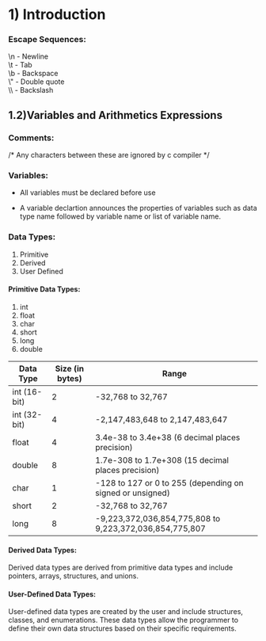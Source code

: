 # 1) Introduction

### Escape Sequences:

\n - Newline <br>
\t - Tab <br>
\b - Backspace <br>
\\" - Double quote <br>
\\\ - Backslash <br>

## 1.2)Variables and Arithmetics Expressions

### Comments:
/* Any characters between these are ignored by c compiler */

### Variables:

* All variables must be declared before use

* A variable declartion announces the properties of variables such as data type name followed by variable name or
list of variable name.


### Data Types:
1) Primitive
2) Derived
3) User Defined

#### Primitive Data Types:
1) int
2) float
3) char
4) short
5) long
6) double

| Data Type     | Size (in bytes) | Range                                                  |
| ------------- | --------------- | ------------------------------------------------------ |
| int (16-bit)  | 2               | -32,768 to 32,767                                      |
| int (32-bit)  | 4               | -2,147,483,648 to 2,147,483,647                        |
| float         | 4               | 3.4e-38 to 3.4e+38 (6 decimal places precision)         |
| double        | 8               | 1.7e-308 to 1.7e+308 (15 decimal places precision)      |
| char          | 1               | -128 to 127 or 0 to 255 (depending on signed or unsigned) |
| short         | 2               | -32,768 to 32,767                                      |
| long          | 8               | -9,223,372,036,854,775,808 to 9,223,372,036,854,775,807 |

#### Derived Data Types:
Derived data types are derived from primitive data types and include pointers, arrays, structures, and unions.

#### User-Defined Data Types:
User-defined data types are created by the user and include structures, classes, and enumerations. These data types allow the programmer to define their own data structures based on their specific requirements.



